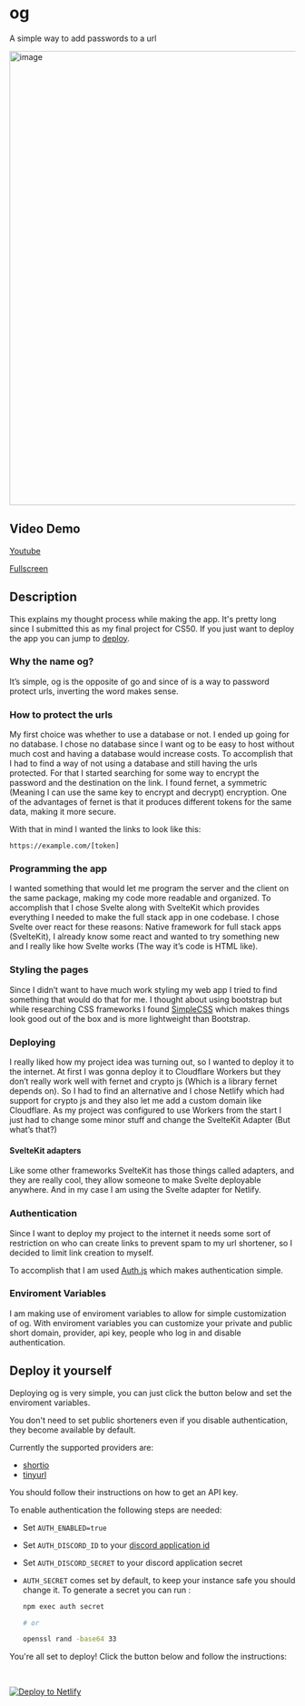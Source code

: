 # og

A simple way to add passwords to a url

<img width="800" alt="image" src="https://github.com/user-attachments/assets/7e00b199-6a40-457d-a02d-8c5120a02377">


## Video Demo

[Youtube](https://youtu.be/SY1Ondlh5bA)

[Fullscreen](https://www.youtube.com/embed/SY1Ondlh5bA?autoplay=0&enablejsapi=1&iv_load_policy=3&mute=0&origin=https%3A%2F%2Fvideo.cs50.io&playsinline=1&rel=0&modestbranding=0&start=0&widgetid=1)

## Description

This explains my thought process while making the app.
It's pretty long since I submitted this as my final project for CS50.
If you just want to deploy the app you can jump to [deploy](#deploy-it-yourself).

### Why the name og?

It’s simple, og is the opposite of go and since of is a way to password protect urls, inverting the word makes sense.

### How to protect the urls

My first choice was whether to use a database or not. I ended up going for no database.
I chose no database since I want og to be easy to host without much cost and having a database would increase costs.
To accomplish that I had to find a way of not using a database and still having the urls protected.
For that I started searching for some way to encrypt the password and the destination on the link.
I found fernet, a symmetric (Meaning I can use the same key to encrypt and decrypt) encryption.
One of the advantages of fernet is that it produces different tokens for the same data, making it more secure.

With that in mind I wanted the links to look like this:

```
https://example.com/[token]
```

### Programming the app

I wanted something that would let me program the server and the client on the same package, making my code more readable and organized.
To accomplish that I chose Svelte along with SvelteKit which provides everything I needed to make the full stack app in one codebase.
I chose Svelte over react for these reasons: Native framework for full stack apps (SvelteKit), I already know some react and wanted to try something new and I really like how Svelte works (The way it’s code is HTML like).

### Styling the pages

Since I didn’t want to have much work styling my web app I tried to find something that would do that for me.
I thought about using bootstrap but while researching CSS frameworks I found [SimpleCSS](https://simplecss.org) which makes things look good out of the box and is more lightweight than Bootstrap.

### Deploying

I really liked how my project idea was turning out, so I wanted to deploy it to the internet.
At first I was gonna deploy it to Cloudflare Workers but they don’t really work well with fernet and crypto js (Which is a library fernet depends on).
So I had to find an alternative and I chose Netlify which had support for crypto js and they also let me add a custom domain like Cloudflare.
As my project was configured to use Workers from the start I just had to change some minor stuff and change the SvelteKit Adapter (But what’s that?)

#### SvelteKit adapters

Like some other frameworks SvelteKit has those things called adapters, and they are really cool, they allow someone to make Svelte deployable anywhere. And in my case I am using the Svelte adapter for Netlify.

### Authentication

Since I want to deploy my project to the internet it needs some sort of restriction on who can create links to prevent spam to my url shortener, so I decided to limit link creation to myself.

To accomplish that I am used [Auth.js](https://authjs.dev/) which makes authentication simple.

### Enviroment Variables

I am making use of enviroment variables to allow for simple customization of og.
With enviroment variables you can customize your private and public short domain, provider, api key, people who log in and disable authentication.

## Deploy it yourself

Deploying og is very simple, you can just click the button below and set the enviroment variables.

You don't need to set public shorteners even if you disable authentication, they become available by default.

Currently the supported providers are:

- [shortio](https://short.io)
- [tinyurl](https://tinyurl.com)

You should follow their instructions on how to get an API key.

To enable authentication the following steps are needed:

- Set `AUTH_ENABLED=true`
- Set `AUTH_DISCORD_ID` to your [discord application id](https://discord.com/developers)
- Set `AUTH_DISCORD_SECRET` to your discord application secret
- `AUTH_SECRET` comes set by default, to keep your instance safe you should change it.
  To generate a secret you can run :

  ```sh
  npm exec auth secret

  # or

  openssl rand -base64 33
  ```

You're all set to deploy! Click the button below and follow the instructions:

<br/>

[![Deploy to Netlify](https://www.netlify.com/img/deploy/button.svg)](https://app.netlify.com/start/deploy?repository=https://github.com/edrf12/og#AUTH_SECRET=5Yqr+8QLuNx820W0WqicTS9DcSDDGJTGyuthWZv0L2A=)
